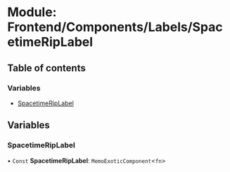 # Module: Frontend/Components/Labels/SpacetimeRipLabel

## Table of contents

### Variables

- [SpacetimeRipLabel](Frontend_Components_Labels_SpacetimeRipLabel.md#spacetimeriplabel)

## Variables

### SpacetimeRipLabel

• `Const` **SpacetimeRipLabel**: `MemoExoticComponent`<`fn`\>
